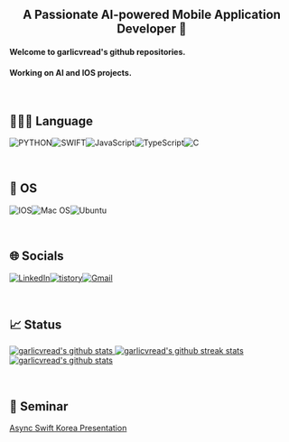 <div align = 'center'><h2> A Passionate AI-powered Mobile Application Developer 👋 </div>

<div><h4>Welcome to garlicvread's github repositories.</div>
<div><h4>Working on AI and IOS projects.</div>

<br>

## 🧑🏻‍💻 Language
![PYTHON](https://img.shields.io/badge/Python-3776AB.svg?style=for-the-badge&logo=Python&logoColor=white)![SWIFT](https://img.shields.io/badge/Swift-orange?style=for-the-badge&logo=Swift&logoColor=white)![JavaScript](https://img.shields.io/badge/JavaScript-F7DF1E.svg?style=for-the-badge&logo=JavaScript&logoColor=black)![TypeScript](https://img.shields.io/badge/TypeScript-3178C6.svg?style=for-the-badge&logo=Python&logoColor=white)![C](https://img.shields.io/badge/C-A8B9CC.svg?style=for-the-badge&logo=C&logoColor=white)

<br>

## 🚚 OS
![IOS](https://img.shields.io/badge/iOS-000000?style=for-the-badge&logo=ios&logoColor=white)![Mac OS](https://img.shields.io/badge/mac%20os-000000?style=for-the-badge&logo=macos&logoColor=F0F0F0)![Ubuntu](https://img.shields.io/badge/Ubuntu-E95420?style=for-the-badge&logo=ubuntu&logoColor=white)

<br>

## 🌐 Socials
[![LinkedIn](https://img.shields.io/badge/LinkedIn-%230077B5.svg?style=for-the-badge&logo=linkedin&logoColor=white)](https://linkedin.com/in/garlicvread)<a href="https://garlicvread-ai-tech.tistory.com/"><img alt="tistory" src="https://img.shields.io/badge/tistory-000000?style=for-the-badge&logo=tistory&logoColor=white"/></a><a href="mailto:try2quit@korea.ac.kr"><img alt="Gmail" src="https://img.shields.io/badge/Gmail-D14836?style=for-the-badge&logo=gmail&logoColor=white"/></a>

<br>

## 📈 Status 
[![garlicvread's github stats](https://github-readme-stats.vercel.app/api?username=garlicvread&show_icons=true)
![garlicvread's github streak stats](https://github-readme-streak-stats.herokuapp.com/?user=garlicvread&)
![garlicvread's github stats](https://github-readme-stats.vercel.app/api/top-langs/?username=garlicvread&count_private=true&show_icons=true&hide_border=true&title_color=004386&icon_color=004386&layout=compact)](https://github.com/garlicvread)

<br>

## 👔 Seminar
[Async Swift Korea Presentation](https://www.youtube.com/watch?app=desktop&v=DVauRWCogWI&ab_channel=swiftasync)
